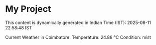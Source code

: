 # My Project

This content is dynamically generated in Indian Time (IST): 2025-08-11 22:58:48 IST


Current Weather in Coimbatore:
Temperature: 24.88 °C
Condition: mist
